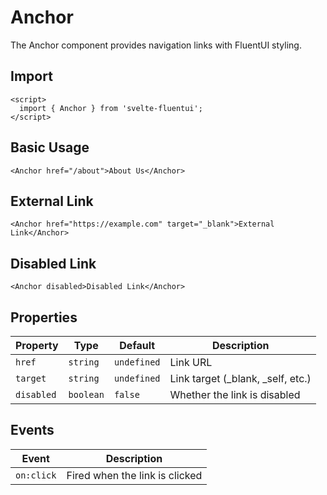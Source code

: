 # Anchor

The Anchor component provides navigation links with FluentUI styling.

## Import

```svelte
<script>
  import { Anchor } from 'svelte-fluentui';
</script>
```

## Basic Usage

```svelte
<Anchor href="/about">About Us</Anchor>
```

## External Link

```svelte
<Anchor href="https://example.com" target="_blank">External Link</Anchor>
```

## Disabled Link

```svelte
<Anchor disabled>Disabled Link</Anchor>
```

## Properties

| Property | Type | Default | Description |
|----------|------|---------|-------------|
| `href` | `string` | `undefined` | Link URL |
| `target` | `string` | `undefined` | Link target (_blank, _self, etc.) |
| `disabled` | `boolean` | `false` | Whether the link is disabled |

## Events

| Event | Description |
|-------|-------------|
| `on:click` | Fired when the link is clicked |